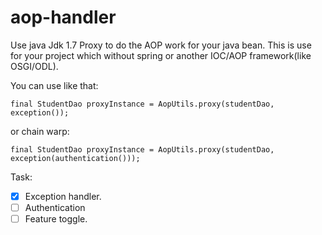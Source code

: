 aop-handler
===========

Use java Jdk 1.7 Proxy to do the AOP work for your java bean. This is use for your project which without spring or
another IOC/AOP framework(like OSGI/ODL).

You can use like that:

    final StudentDao proxyInstance = AopUtils.proxy(studentDao, exception());

or chain warp:

    final StudentDao proxyInstance = AopUtils.proxy(studentDao, exception(authentication()));

Task:

- [x] Exception handler.
- [ ] Authentication
- [ ] Feature toggle.
